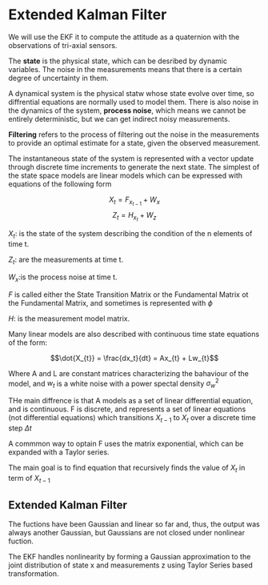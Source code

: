 # Extended Kalman Filter

We will use the EKF it to compute the attitude as a quaternion with the observations of tri-axial sensors.

The **state** is the physical state, which can be desribed by dynamic variables. The noise in the measurements means that there is a certain degree of uncertainty in them. 

A dynamical system is the physical statw whose state evolve over time, so diffrential equations are normally used to model them. There is also noise in the dynamics of the system, **process noise**, which means we cannot be entirely deterministic, but we can get indirect noisy measurements. 

**Filtering** refers to the process of filtering out the noise in the measurements to provide an optimal estimate for a state, given the observed measurement. 

The instantaneous state of the system is represented with a vector update through discrete time increments to generate the next state. The simplest of the state space models are linear models which can be expressed with equations of the following form

$$X_{t} = F_{x_{t-1}}+W_{x}$$
$$Z_{t} = H_{x_{t}}+ W_{z}$$

$X_{t}$: is the state of the system describing the condition of the n elements of time t.

$Z_{t}$: are the measurements at time t. 

$W_{x}$:is the process noise at time t.

$F$ is called either the State Transition Matrix or the Fundamental Matrix ot the Fundamental Matrix, and sometimes is represented with $\phi$

$H$: is the measurement model matrix.

Many linear models are also described with continuous time state equations of the form:

$$\dot{X_{t}} = \frac{dx_t}{dt} = Ax_{t} + Lw_{t}$$

Where A and L are constant matrices characterizing the bahaviour of the model, and $w_{t}$ is a white noise with a power spectal density $\sigma_{w}^2$

THe main diffrence is that A models as a set of linear differential equation, and is continuous. F is discrete, and represents a set of linear equations (not differential equations) which transitions $X_{t-1}$ to $X_{t}$ over a discrete time step $\Delta t$

A commmon way to optain F uses the matrix exponential, which can be expanded with a Taylor series. 

The main goal is to find equation that recursively finds the value of $X_t$ in term of $X_{t-1}$

## Extended Kalman Filter

The fuctions have been Gaussian and linear so far and, thus, the output was always another Gaussian, but Gaussians are not closed under nonlinear fuction.

The EKF handles nonlinearity by forming a Gaussian approximation to the joint distribution of state x and measurements z using Taylor Series based transformation. 
